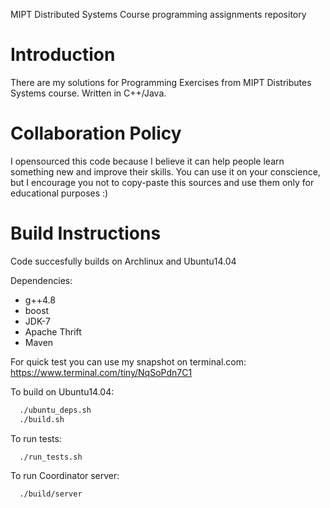 MIPT Distributed Systems Course programming assignments repository

Introduction
============

There are my solutions for Programming Exercises from MIPT Distributes Systems course. Written in C++/Java.

Collaboration Policy
==========

I opensourced this code because I believe it can help people learn something new and improve their skills.
You can use it on your conscience, but I encourage you not to copy-paste this sources and use
them only for educational purposes :)

Build Instructions
============================

Code succesfully builds on Archlinux and Ubuntu14.04

Dependencies:
  - g++4.8
  - boost
  - JDK-7
  - Apache Thrift
  - Maven
  
For quick test you can use my snapshot on terminal.com: https://www.terminal.com/tiny/NqSoPdn7C1

To build on Ubuntu14.04:
```bash
  ./ubuntu_deps.sh
  ./build.sh
```

To run tests:
```bash
  ./run_tests.sh
```

To run Coordinator server:
```bash
  ./build/server
```
